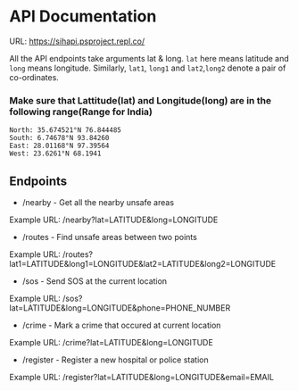 
# API Documentation

URL: https://sihapi.psproject.repl.co/

All the API endpoints take arguments lat & long. `lat` here means latitude and `long` means longitude. Similarly, `lat1`, `long1` and `lat2`,`long2` denote a pair of co-ordinates.
### Make sure that Lattitude(lat) and Longitude(long) are in the following range(Range for India)
    North: 35.674521°N 76.844485
    South: 6.74678°N 93.84260
    East: 28.01168°N 97.39564
    West: 23.6261°N 68.1941

## Endpoints

* /nearby - Get all the nearby unsafe areas

Example URL: /nearby?lat=LATITUDE&long=LONGITUDE

* /routes - Find unsafe areas between two points

Example URL: /routes?lat1=LATITUDE&long1=LONGITUDE&lat2=LATITUDE&long2=LONGITUDE

* /sos - Send SOS at the current location

Example URL: /sos?lat=LATITUDE&long=LONGITUDE&phone=PHONE_NUMBER

* /crime - Mark a crime that occured at current location

Example URL: /crime?lat=LATITUDE&long=LONGITUDE

* /register - Register a new hospital or police station

Example URL: /register?lat=LATITUDE&long=LONGITUDE&email=EMAIL
